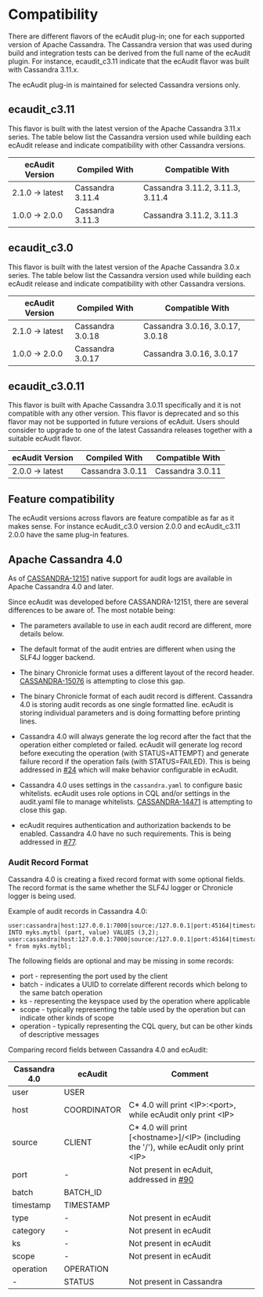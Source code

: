 # Compatibility

There are different flavors of the ecAudit plug-in; one for each supported version of Apache Cassandra.
The Cassandra version that was used during build and integration tests can be derived from the full name of the ecAudit plugin.
For instance, ecaudit_c3.11 indicate that the ecAudit flavor was built with Cassandra 3.11.x.

The ecAudit plug-in is maintained for selected Cassandra versions only.


## ecaudit_c3.11

This flavor is built with the latest version of the Apache Cassandra 3.11.x series.
The table below list the Cassandra version used while building each ecAudit release and indicate compatibility with other Cassandra versions. 

| ecAudit Version | Compiled With    | Compatible With                  |
| --------------- | ---------------- | -------------------------------- |
| 2.1.0 -> latest | Cassandra 3.11.4 | Cassandra 3.11.2, 3.11.3, 3.11.4 |
| 1.0.0 -> 2.0.0  | Cassandra 3.11.3 | Cassandra 3.11.2, 3.11.3         |


## ecaudit_c3.0

This flavor is built with the latest version of the Apache Cassandra 3.0.x series.
The table below list the Cassandra version used while building each ecAudit release and indicate compatibility with other Cassandra versions. 

| ecAudit Version | Compiled With    | Compatible With                  |
| --------------- | ---------------- | -------------------------------- |
| 2.1.0 -> latest | Cassandra 3.0.18 | Cassandra 3.0.16, 3.0.17, 3.0.18 | 
| 1.0.0 -> 2.0.0  | Cassandra 3.0.17 | Cassandra 3.0.16, 3.0.17         |


## ecaudit_c3.0.11

This flavor is built with Apache Cassandra 3.0.11 specifically and it is not compatible with any other version.
This flavor is deprecated and so this flavor may not be supported in future versions of ecAduit.
Users should consider to upgrade to one of the latest Cassandra releases together with a suitable ecAudit flavor. 

| ecAudit Version | Compiled With    | Compatible With  |
| --------------- | ---------------- | ---------------- |
| 2.0.0 -> latest | Cassandra 3.0.11 | Cassandra 3.0.11 |


## Feature compatibility

The ecAudit versions across flavors are feature compatible as far as it makes sense.
For instance ecAudit_c3.0 version 2.0.0 and ecAudit_c3.11 2.0.0 have the same plug-in features.


## Apache Cassandra 4.0

As of [CASSANDRA-12151](https://issues.apache.org/jira/browse/CASSANDRA-12151) native support for audit logs are available in Apache Cassandra 4.0 and later.

Since ecAudit was developed before CASSANDRA-12151, there are several differences to be aware of.
The most notable being:

* The parameters available to use in each audit record are different,
  more details below.

* The default format of the audit entries are different when using the SLF4J logger backend.

* The binary Chronicle format uses a different layout of the record header.
  [CASSANDRA-15076](https://issues.apache.org/jira/browse/CASSANDRA-15076) is attempting to close this gap.

* The binary Chronicle format of each audit record is different.
  Cassandra 4.0 is storing audit records as one single formatted line.
  ecAudit is storing individual parameters and is doing formatting before printing lines.

* Cassandra 4.0 will always generate the log record after the fact that the operation either completed or failed.
  ecAudit will generate log record before executing the operation (with STATUS=ATTEMPT)
  and generate failure record if the operation fails (with STATUS=FAILED).
  This is being addressed in [#24](https://github.com/Ericsson/ecaudit/issues/24) which will make behavior configurable in ecAudit.

* Cassandra 4.0 uses settings in the ```cassandra.yaml``` to configure basic whitelists.
  ecAudit uses role options in CQL and/or settings in the audit.yaml file to manage whitelists.
  [CASSANDRA-14471](https://issues.apache.org/jira/browse/CASSANDRA-14471) is attempting to close this gap.

* ecAudit requires authentication and authorization backends to be enabled.
  Cassandra 4.0 have no such requirements.
  This is being addressed in [#77](https://github.com/Ericsson/ecaudit/issues/77).


### Audit Record Format

Cassandra 4.0 is creating a fixed record format with some optional fields.
The record format is the same whether the SLF4J logger or Chronicle logger is being used.

Example of audit records in Cassandra 4.0:
```
user:cassandra|host:127.0.0.1:7000|source:/127.0.0.1|port:45164|timestamp:1556888680933|type:UPDATE|category:DML|ks:myks|scope:mytbl|operation:INSERT INTO myks.mytbl (part, value) VALUES (3,2);
user:cassandra|host:127.0.0.1:7000|source:/127.0.0.1|port:45164|timestamp:1556888680949|type:SELECT|category:QUERY|ks:myks|scope:mytbl|operation:SELECT * from myks.mytbl;
```

The following fields are optional and may be missing in some records:
* port - representing the port used by the client
* batch - indicates a UUID to correlate different records which belong to the same batch operation
* ks - representing the keyspace used by the operation where applicable
* scope - typically representing the table used by the operation but can indicate other kinds of scope
* operation - typically representing the CQL query, but can be other kinds of descriptive messages

Comparing record fields between Cassandra 4.0 and ecAudit:

| Cassandra 4.0 | ecAudit     | Comment |
| ------------- | ----------- | -------------------------------------------------------------------------------------- |
| user          | USER        |                                                                                        |
| host          | COORDINATOR | C* 4.0 will print \<IP\>:\<port\>, while ecAudit only print \<IP\>                     |
| source        | CLIENT      | C* 4.0 will print \[\<hostname\>\]/\<IP\> (including the '/'), while ecAudit only print \<IP\> |
| port          | -           | Not present in ecAduit, addressed in [#90](https://github.com/Ericsson/ecaudit/issues/90) |
| batch         | BATCH_ID    |                                                                                        |
| timestamp     | TIMESTAMP   |                                                                                        |
| type          | -           | Not present in ecAudit                                                                 |
| category      | -           | Not present in ecAudit                                                                 |
| ks            | -           | Not present in ecAudit                                                                 |
| scope         | -           | Not present in ecAudit                                                                 |
| operation     | OPERATION   |                                                                                        |
| -             | STATUS      | Not present in Cassandra                                                               |

